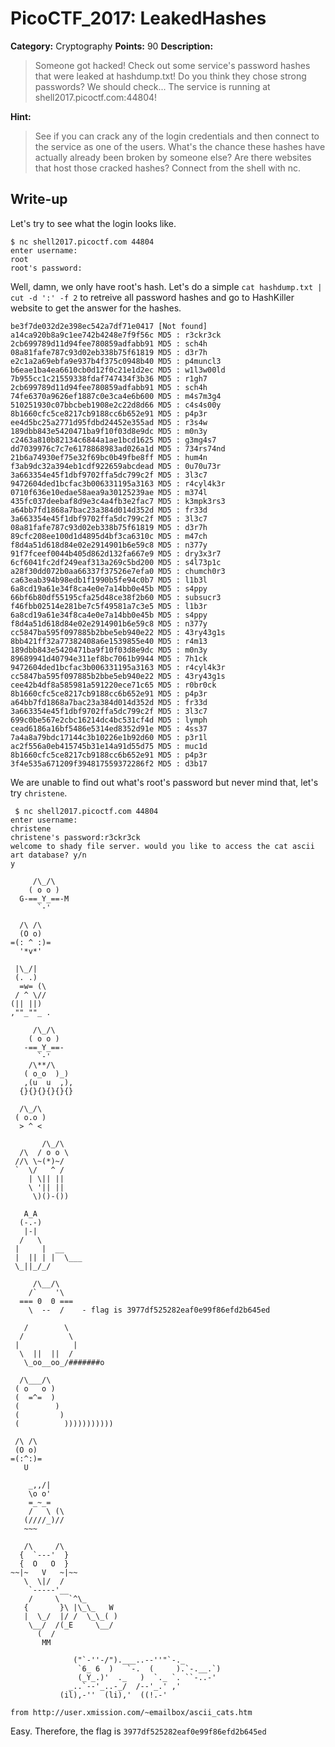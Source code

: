 # PicoCTF_2017: LeakedHashes

**Category:** Cryptography
**Points:** 90
**Description:**

>Someone got hacked! Check out some service's password hashes that were leaked at hashdump.txt! Do you think they chose strong passwords? We should check... The service is running at shell2017.picoctf.com:44804!

**Hint:**

>See if you can crack any of the login credentials and then connect to the service as one of the users. What's the chance these hashes have actually already been broken by someone else? Are there websites that host those cracked hashes? Connect from the shell with nc.

## Write-up
Let's try to see what the login looks like.

    $ nc shell2017.picoctf.com 44804
    enter username:
    root
    root's password:

Well, damn, we only have root's hash. Let's do a simple `cat hashdump.txt | cut -d ':' -f 2` to retreive all password hashes and go to HashKiller website to get the answer for the hashes.
```
be3f7de032d2e398ec542a7df71e0417 [Not found]
a14ca920b8a9c1ee742b4248e7f9f56c MD5 : r3ckr3ck
2cb699789d11d94fee780859adfabb91 MD5 : sch4h
08a81fafe787c93d02eb338b75f61819 MD5 : d3r7h
e2c1a2a69ebfa9e937b4f375c0948b40 MD5 : p4muncl3
b6eae1ba4ea6610cb0d12f0c21e1d2ec MD5 : w1l3w00ld
7b955cc1c21559338fdaf747434f3b36 MD5 : r1gh7
2cb699789d11d94fee780859adfabb91 MD5 : sch4h
74fe6370a9626ef1887c0e3ca4e6b600 MD5 : m4s7m3g4
510251930c07bbcbeb1908e2c22d8d66 MD5 : c4s4s00y
8b1660cfc5ce8217cb9188cc6b652e91 MD5 : p4p3r
ee4d5bc25a2771d95fdbd24452e355ad MD5 : r3s4w
189dbb843e5420471ba9f10f03d8e9dc MD5 : m0n3y
c2463a810b82134c6844a1ae1bcd1625 MD5 : g3mg4s7
dd7039976c7c7e6178868983ad026a1d MD5 : 734rs74nd
21b6a74930ef75e32f69bc0b49fbe8ff MD5 : hum4n
f3ab9dc32a394eb1cdf922659abcdead MD5 : 0u70u73r
3a663354e45f1dbf9702ffa5dc799c2f MD5 : 3l3c7
9472604ded1bcfac3b006331195a3163 MD5 : r4cyl4k3r
0710f636e10edae58aea9a30125239ae MD5 : m374l
435fc037deebaf8d9e3c4a4fb3e2fac7 MD5 : k3mpk3rs3
a64bb7fd1868a7bac23a384d014d352d MD5 : fr33d
3a663354e45f1dbf9702ffa5dc799c2f MD5 : 3l3c7
08a81fafe787c93d02eb338b75f61819 MD5 : d3r7h
89cfc208ee100d1d4895d4bf3ca6310c MD5 : m47ch
f8d4a51d618d84e02e2914901b6e59c8 MD5 : n377y
91f7fceef0044b405d862d132fa667e9 MD5 : dry3x3r7
6cf6041fc2df249eaf313a269c5bd200 MD5 : s4l73p1c
a28f30dd072b0aa66337f37526e7efa0 MD5 : chumch0r3
ca63eab394b98edb1f1990b5fe94c0b7 MD5 : l1b3l
6a8cd19a61e34f8ca4e0e7a14bb0e45b MD5 : s4ppy
66bf6b80df55195cfa25d48ce38f2b60 MD5 : subsucr3
f46fbb02514e281be7c5f49581a7c3e5 MD5 : l1b3r
6a8cd19a61e34f8ca4e0e7a14bb0e45b MD5 : s4ppy
f8d4a51d618d84e02e2914901b6e59c8 MD5 : n377y
cc5847ba595f097885b2bbe5eb940e22 MD5 : 43ry43g1s
8bb421ff32a77382408a6e1539855e40 MD5 : r4m13
189dbb843e5420471ba9f10f03d8e9dc MD5 : m0n3y
89689941d40794e311ef8bc7061b9944 MD5 : 7h1ck
9472604ded1bcfac3b006331195a3163 MD5 : r4cyl4k3r
cc5847ba595f097885b2bbe5eb940e22 MD5 : 43ry43g1s
cee42b4df8a585981a591220ece71c65 MD5 : r0br0ck
8b1660cfc5ce8217cb9188cc6b652e91 MD5 : p4p3r
a64bb7fd1868a7bac23a384d014d352d MD5 : fr33d
3a663354e45f1dbf9702ffa5dc799c2f MD5 : 3l3c7
699c0be567e2cbc16214dc4bc531cf4d MD5 : lymph
cead6186a16bf5486e5314ed8352d91e MD5 : 4ss37
7a4a8a79bdc17144c3b10226e1b92d60 MD5 : p3r1l
ac2f556a0eb415745b31e14a91d55d75 MD5 : muc1d
8b1660cfc5ce8217cb9188cc6b652e91 MD5 : p4p3r
3f4e535a671209f394817559372286f2 MD5 : d3b17
```

 We are unable to find out what's root's password but never mind that, let's try `christene`.
```
 $ nc shell2017.picoctf.com 44804
enter username:
christene
christene's password:r3ckr3ck
welcome to shady file server. would you like to access the cat ascii art database? y/n
y

     /\_/\ 
    ( o o )
  G-==_Y_==-M
      `-'
      
  /\ /\ 
  (O o)
=(: ^ :)=  
  '*v*'
  
 |\_/|     
 (. .)
  =w= (\   
 / ^ \//   
(|| ||)
,""_""_ .

     /\_/\ 
    ( o o )
   -==_Y_==- 
      `-'
    /\**/\ 
   ( o_o  )_)
   ,(u  u  ,),
  {}{}{}{}{}{}
  
  /\_/\ 
 ( o.o )
  > ^ <
  
       /\_/\ 
  /\  / o o \ 
 //\ \~(*)~/
 `  \/   ^ /
    | \|| ||  
    \ '|| ||  
     \)()-())
     
   A_A
  (-.-)
   |-|   
  /   \  
 |     |  __
 |  || | |  \___
 \_||_/_/
 
     /\__/\ 
    /`    '\ 
  === 0  0 ===
    \  --  /    - flag is 3977df525282eaf0e99f86efd2b645ed

   /        \ 
  /          \ 
 |            |
  \  ||  ||  /
   \_oo__oo_/#######o
   
  /\___/\ 
 ( o   o )
 (  =^=  ) 
 (        )
 (         )
 (          )))))))))))
 
 /\ /\ 
 (O o)
=(:^:)=  
   U
   
    _,,/|
    \o o' 
    =_~_=
    /   \ (\ 
   (////_)//
   ~~~
   
   /\     /\ 
  {  `---'  }
  {  O   O  }  
~~|~   V   ~|~~  
   \  \|/  /   
    `-----'__
    /     \  `^\_
   {       }\ |\_\_   W
   |  \_/  |/ /  \_\_( )
    \__/  /(_E     \__/
      (  /
       MM
       
              ("`-''-/").___..--''"`-._
               `6_ 6  )   `-.  (     ).`-.__.`)
               (_Y_.)'  ._   )  `._ `. ``-..-'
             _..`--'_..-_/  /--'_.' ,'
           (il),-''  (li),'  ((!.-'
           
from http://user.xmission.com/~emailbox/ascii_cats.htm
```
Easy.
Therefore, the flag is `3977df525282eaf0e99f86efd2b645ed`
<!--stackedit_data:
eyJoaXN0b3J5IjpbLTcyNTgwNzQxOV19
-->